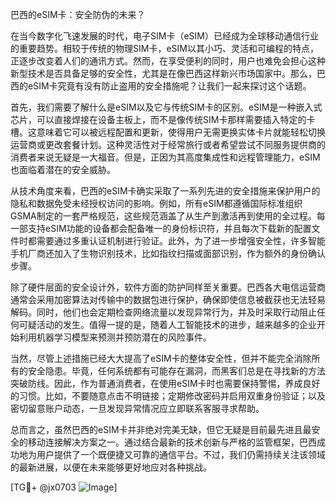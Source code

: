 巴西的eSIM卡：安全防伪的未来？

在当今数字化飞速发展的时代，电子SIM卡（eSIM）已经成为全球移动通信行业的重要趋势。相较于传统的物理SIM卡，eSIM以其小巧、灵活和可编程的特点，正逐步改变着人们的通讯方式。然而，在享受便利的同时，用户也难免会担心这种新型技术是否具备足够的安全性，尤其是在像巴西这样新兴市场国家中。那么，巴西的eSIM卡究竟有没有防止盗用的安全措施呢？让我们一起来探讨这个话题。

首先，我们需要了解什么是eSIM以及它与传统SIM卡的区别。eSIM是一种嵌入式芯片，可以直接焊接在设备主板上，而不是像传统SIM卡那样需要插入特定的卡槽。这意味着它可以被远程配置和更新，使得用户无需更换实体卡片就能轻松切换运营商或更改套餐计划。这种灵活性对于经常旅行或者希望尝试不同服务提供商的消费者来说无疑是一大福音。但是，正因为其高度集成性和远程管理能力，eSIM也面临着潜在的安全威胁。

从技术角度来看，巴西的eSIM卡确实采取了一系列先进的安全措施来保护用户的隐私和数据免受未经授权访问的影响。例如，所有eSIM都遵循国际标准组织GSMA制定的一套严格规范，这些规范涵盖了从生产到激活再到使用的全过程。每一部支持eSIM功能的设备都会配备唯一的身份标识符，并且每次下载新的配置文件时都需要通过多重认证机制进行验证。此外，为了进一步增强安全性，许多智能手机厂商还加入了生物识别技术，比如指纹扫描或面部识别，作为额外的身份确认步骤。

除了硬件层面的安全设计外，软件方面的防护同样至关重要。巴西各大电信运营商通常会采用加密算法对传输中的数据包进行保护，确保即使信息被截获也无法轻易解码。同时，他们也会定期检查网络流量以发现异常行为，并及时采取行动阻止任何可疑活动的发生。值得一提的是，随着人工智能技术的进步，越来越多的企业开始利用机器学习模型来预测并预防潜在的风险事件。

当然，尽管上述措施已经大大提高了eSIM卡的整体安全性，但并不能完全消除所有的安全隐患。毕竟，任何系统都有可能存在漏洞，而黑客们总是在寻找新的方法突破防线。因此，作为普通消费者，在使用eSIM卡时也需要保持警惕，养成良好的习惯。比如，不要随意点击不明链接；定期修改密码并启用双重身份验证；以及密切留意账户动态，一旦发现异常情况应立即联系客服寻求帮助。

总而言之，虽然巴西的eSIM卡并非绝对完美无缺，但它无疑是目前最先进且最安全的移动连接解决方案之一。通过结合最新的技术创新与严格的监管框架，巴西成功地为用户提供了一个既便捷又可靠的通信平台。不过，我们仍需持续关注该领域的最新进展，以便在未来能够更好地应对各种挑战。

[TG💪+ @jx0703 ![Image](https://github.com/user-attachments/assets/dbca1d08-cadb-493c-b0ec-ad6f7a83f270)]
